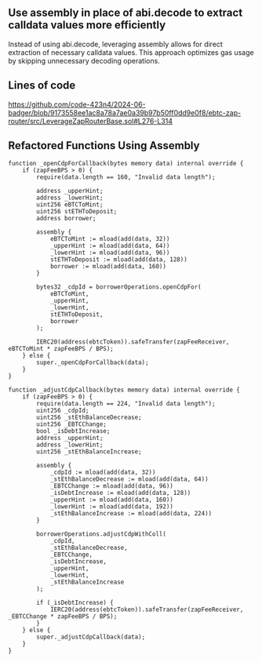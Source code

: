 ## Use assembly in place of abi.decode to extract calldata values more efficiently

Instead of using abi.decode, leveraging assembly allows for direct extraction of necessary calldata values. This approach optimizes gas usage by skipping unnecessary decoding operations.

## Lines of code 
https://github.com/code-423n4/2024-06-badger/blob/9173558ee1ac8a78a7ae0a39b97b50ff0dd9e0f8/ebtc-zap-router/src/LeverageZapRouterBase.sol#L276-L314

## Refactored Functions Using Assembly
```
function _openCdpForCallback(bytes memory data) internal override {
    if (zapFeeBPS > 0) {
        require(data.length == 160, "Invalid data length");
 
        address _upperHint;
        address _lowerHint;
        uint256 eBTCToMint;
        uint256 stETHToDeposit;
        address borrower;
        
        assembly {
            eBTCToMint := mload(add(data, 32))
            _upperHint := mload(add(data, 64))
            _lowerHint := mload(add(data, 96))
            stETHToDeposit := mload(add(data, 128))
            borrower := mload(add(data, 160))
        }

        bytes32 _cdpId = borrowerOperations.openCdpFor(
            eBTCToMint,
            _upperHint,
            _lowerHint,
            stETHToDeposit,
            borrower
        );

        IERC20(address(ebtcToken)).safeTransfer(zapFeeReceiver, eBTCToMint * zapFeeBPS / BPS);
    } else {
        super._openCdpForCallback(data);
    }
}
```

```
function _adjustCdpCallback(bytes memory data) internal override {
    if (zapFeeBPS > 0) {
        require(data.length == 224, "Invalid data length");
        uint256 _cdpId;
        uint256 _stEthBalanceDecrease;
        uint256 _EBTCChange;
        bool _isDebtIncrease;
        address _upperHint;
        address _lowerHint;
        uint256 _stEthBalanceIncrease;

        assembly {
            _cdpId := mload(add(data, 32))
            _stEthBalanceDecrease := mload(add(data, 64))
            _EBTCChange := mload(add(data, 96))
            _isDebtIncrease := mload(add(data, 128))
            _upperHint := mload(add(data, 160))
            _lowerHint := mload(add(data, 192))
            _stEthBalanceIncrease := mload(add(data, 224))
        }

        borrowerOperations.adjustCdpWithColl(
            _cdpId,
            _stEthBalanceDecrease,
            _EBTCChange,
            _isDebtIncrease,
            _upperHint,
            _lowerHint,
            _stEthBalanceIncrease
        );

        if (_isDebtIncrease) {
            IERC20(address(ebtcToken)).safeTransfer(zapFeeReceiver, _EBTCChange * zapFeeBPS / BPS);
        }
    } else {
        super._adjustCdpCallback(data);
    }
}
```
